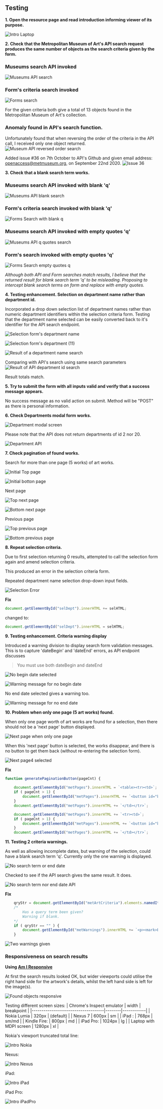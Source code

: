 ## Testing

**1. Open the resource page and read introduction informing viewer of its purpose.**

![Intro Laptop](../images/project_screenshots/Test_Intro_20201013_laptop.jpg)


**2. Check that the Metropolitan Museum of Art's API search request produces the same number of objects as the search criteria given by the form.**

### Museums search API invoked
![Museums API search](../images/project_screenshots/Testing_searchAPI.jpg)

### Form's criteria search invoked
![Forms search](../images/project_screenshots/Testing_searchFORM.jpg)

For the given criteria both give a total of 13 objects found in the Metropolitan Museum of Art's collection.

### **Anomaly found in API's search function.**
Unfortunately found that when reversing the order of the criteria in the API call, I received only one object returned.
![Museum API reversed order search](../images/project_screenshots/Testing_searchAPIanomaly.jpg)

Added issue #36 on 7th October to API's Github and given email address: openaccess@metmuseum.org, on September 22nd 2020.
![Issue 36](../images/project_screenshots/API_Issue_36.jpg)

**3. Check that a blank search term works.**

### Museums search API invoked with blank 'q'

![Museums API blank search](../images/project_screenshots/Test_SearchAPI_dept21_q_blank.jpg)

### Form's criteria search invoked with blank 'q'

![Forms Search with blank q](../images/project_screenshots/Test_SearchFORM_dept21_q_blank.jpg)

### Museums search API invoked with empty quotes 'q'

![Museums API q quotes search](../images/project_screenshots/Test_SearchAPI_dept21_q_emptyquotes.jpg)

### Form's search invoked with empty quotes 'q'

![Forms Search empty quotes q](../images/project_screenshots/Test_SearchFORM_q_emptyquotes.jpg)

_Although both API and Form searches match results, I believe that the returned result for blank search term 'q' to be misleading. 
Proposing to intercept blank search terms on form and replace with empty quotes._

**4. Testing enhancement. Selection on department name rather than department id.**

Incorporated a drop down selection list of department names rather than numeric department identifiers within the selection criteria form.
Testing that the department name selected can be easily converted back to it's identifier for the API search endpoint.

![Selection form's department name](../images/project_screenshots/Test_Select_Department_20201010.jpg)

![Selection form's department (11)](../images/project_screenshots/Test_Department_selection_20201010.jpg)

![Result of a department name search](../images/project_screenshots/Test_Department_selection_result_20201010.jpg)

Comparing with API's search using same search parameters
![Result of API department id search](../images/project_screenshots/Test_Department_API_search_20201010.jpg)

Result totals match.


**5. Try to submit the form with all inputs valid and verify that a success message appears.**

No success message as no valid action on submit. Method will be "POST" as there is personal information.


**6. Check Departments modal form works.**

![Department modal screen](../images/project_screenshots/Test_Dept_%20Mode_20201013_laptop.jpg)

Please note that the API does not return departments of id 2 nor 20.

![Department API](../images/project_screenshots/Test_Dept_%20Mode_20201013_API.jpg)


**7. Check pagination of found works.**

Search for more than one page (5 works) of art works.

![Initial Top page](../images/project_screenshots/Test_Pages_%2020201013_top2.jpg)

![Initial botton page](../images/project_screenshots/Test_Pages_%2020201013_bottom2.jpg)

Next page

![Top next page](../images/project_screenshots/Test_Pages_%2020201013_top2_next.jpg)

![Bottom next page](../images/project_screenshots/Test_Pages_%2020201013_bottom2_next.jpg)

Previous page

![Top previous page](../images/project_screenshots/Test_Pages_%2020201013_top2_prev.jpg)

![Bottom previous page](../images/project_screenshots/Test_Pages_%2020201013_bottom2_prev.jpg)

**8. Repeat selection criteria.**

Due to first selection returning 0 results, attempted to call the selection form again and amend selection criteria.

This produced an error in the selection criteria form. 

Repeated department name selection drop-down input fields.

![Selection Error](../images/project_screenshots/Test_Selection_20201013_Error.jpg)

**Fix**

```javascript
document.getElementById("selDept").innerHTML += selHTML;
```

changed to:

```javascript
document.getElementById("selDept").innerHTML = selHTML;
```

**9. Testing enhancement. Criteria warning display**

Introduced a warning division to display search form validation messages.
This is to capture 'dateBegin' and 'dateEnd' errors, as API endpoint discusses 
> You must use both dateBegin and dateEnd 

![No begin date selected](../images/project_screenshots/Test_Warning_20201014_no_begin_selection.jpg)

![Warning message for no begin date](../images/project_screenshots/Test_Warning_20201014_no_begin.jpg)

No end date selected gives a warning too.

![Warning message for no end date](../images/project_screenshots/Test_Warning_20201014_no_end.jpg)

**10. Problem when only one page (5 art works) found.**

When only one page worth of art works are found for a selection, then there should not be a 'next page' button displayed.

![Next page when only one page](../images/project_screenshots/Test_Page1_20201014.jpg)

When this 'next page' button is selected, the works disappear, and there is no button to get them back (without re-entering the selection form).

![Next page4 selected](../images/project_screenshots/Test_Page1_20201014_nexp_page_selected.jpg)


**Fix**

```javascript
function generatePaginationButton(pageCnt) {
   
    document.getElementById("metPages").innerHTML = `<table><tr><td>`;
    if ( pageCnt > 1) {
        document.getElementById("metPages").innerHTML += `<button id="btnPrev1" onClick="writePreviousPage(${pageCnt})" class="btn btn-secondary btn-sm">Previous 5 artworks of <span class="badge badge-light">${pageCnt}</span> pages</button>`;
    }
    document.getElementById("metPages").innerHTML += `</td></tr>`;

    document.getElementById("metPages").innerHTML += `<tr><td>`;
    if ( pageCnt > 1) {
        document.getElementById("metPages").innerHTML += `<button id="btnNext1" onClick="writeNextPage(${pageCnt})" class="btn btn-secondary btn-sm">Next 5 artworks of <span class="badge badge-light">${pageCnt}</span> pages</button>`;
    }
    document.getElementById("metPages").innerHTML += `</td></tr>`;
 ```
**11. Testing 2 criteria warnings.**

As well as allowing incomplete dates, but warning of the selection, could have a blank search term 'q'.
Currently only the one warning is displayed.

![No search term or end date](../images/project_screenshots/Test_Warning_20201015_no_q.jpg)

Checked to see if the API search gives the same result. It does.

![No search term nor end date API](../images/project_screenshots/Test_Warning_20201015_no_q_API.jpg)

**Fix**

```javascript
    qryStr = document.getElementById("metArtCriteria").elements.namedItem("queryString").value;
    /*
        Has a query term been given?  
        Warning if blank.
    */
    if ( qryStr == "" ) {
        document.getElementById("metWarnings").innerHTML += `<p><mark>Blank search term </mark></p>`;
    }
```

![Two warnings given](../images/project_screenshots/Test_Warning_20201015_no_q_ok.jpg)

### Responsiveness on search results

**Using [Am I Responsive](http://ami.responsivedesign.is/)**

At first the search results looked OK, but wider viewports could utilise the right hand side for the artwork's details, whilst the left hand side is left for the image(s).

![Found objects responsive](../images/project_screenshots/Testing_responsive_2020-10-07.jpg)

Testing different screen sizes:
| Chrome's Inspect emulator           | width  | breakpoint |
|-------------------------------------|--------|------------|
| Nokia Lumia                         | 320px  | (default)  |
| Nexus 7                             | 600px  | sm         |
| iPad :                              | 768px  | sm/md      |
| Kindle Fire:                        | 800px  | md         |
| iPad Pro:                           | 1024px | lg         |
| Laptop with MDPI screen             | 1280px | xl         |


Nokia's viewport truncated total line:

![Intro Nokia](../images/project_screenshots/Test_Intro_20201013_nokia.jpg)

Nexus:

![Intro Nexus](../images/project_screenshots/Test_Intro_20201013_nexus7.jpg)

iPad:

![Intro iPad](../images/project_screenshots/Test_Intro_20201013_iPad.jpg)

iPad Pro:

![Intro iPadPro](../images/project_screenshots/Test_Intro_20201013_iPadPro.jpg)


